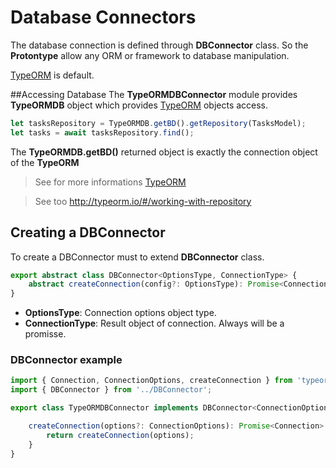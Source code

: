 # Database Connectors

The database connection is defined through **DBConnector** class. So the **Protontype** allow any ORM or framework to database manipulation.

[TypeORM](http://typeorm.io/#/) is default.

##Accessing Database
The **TypeORMDBConnector** module provides **TypeORMDB** object which provides [TypeORM](http://typeorm.io/#/) objects access.

```typescript
let tasksRepository = TypeORMDB.getBD().getRepository(TasksModel);
let tasks = await tasksRepository.find();
``` 

The **TypeORMDB.getBD()** returned object is exactly the connection object of the **TypeORM**

> See for more informations [TypeORM](http://typeorm.io/#/)

> See too <http://typeorm.io/#/working-with-repository>

## Creating a DBConnector
To create a DBConnector must to extend **DBConnector** class.

```typescript
export abstract class DBConnector<OptionsType, ConnectionType> {
    abstract createConnection(config?: OptionsType): Promise<ConnectionType>;
}
```

- **OptionsType**: Connection options object type.
- **ConnectionType**: Result object of connection. Always will be a promisse.

### DBConnector example
```typescript
import { Connection, ConnectionOptions, createConnection } from 'typeorm';
import { DBConnector } from '../DBConnector';

export class TypeORMDBConnector implements DBConnector<ConnectionOptions, Connection> {

    createConnection(options?: ConnectionOptions): Promise<Connection> {
        return createConnection(options);
    }
}
```